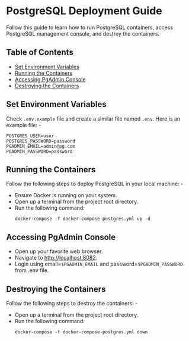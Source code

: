 # PostgreSQL Deployment Guide

Follow this guide to learn how to run PostgreSQL containers, access PostgreSQL management console, and destroy the containers.

## Table of Contents

- [Set Environment Variables](#set-environment-variables)
- [Running the Containers](#running-the-containers)
- [Accessing PgAdmin Console](#accessing-pgadmin-console)
- [Destroying the Containers](#destroying-the-containers)

## Set Environment Variables

Check `.env.example` file and create a similar file named `.env`.
Here is an example file: -
```
POSTGRES_USER=user
POSTGRES_PASSWORD=password
PGADMIN_EMAIL=admin@pg.com
PGADMIN_PASSWORD=password
```

## Running the Containers

Follow the following steps to deploy PostgreSQL in your local machine: -

- Ensure Docker is running on your system.
- Open up a terminal from the project root directory.
- Run the following command:
  ```
  docker-compose -f docker-compose-postgres.yml up -d
  ```

## Accessing PgAdmin Console

- Open up your favorite web browser.
- Navigate to [http://localhost:8082](http://localhost:8082).
- Login using email=`$PGADMIN_EMAIL` and password=`$PGADMIN_PASSWORD` from .env file.

## Destroying the Containers

Follow the following steps to destroy the containers: -

- Open up a terminal from the project root directory.
- Run the following command:
  ```
  docker-compose -f docker-compose-postgres.yml down
  ```
